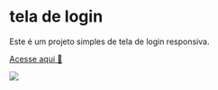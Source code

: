 # tela de login
 Este é um projeto simples de tela de login responsiva.

 <a href="https://esteroliveira04.github.io/tela-de-login/">Acesse aqui 👋</a>
 
<img src="https://github.com/user-attachments/assets/a3859671-4797-4959-a140-4eac31c8c5b7"></img>

